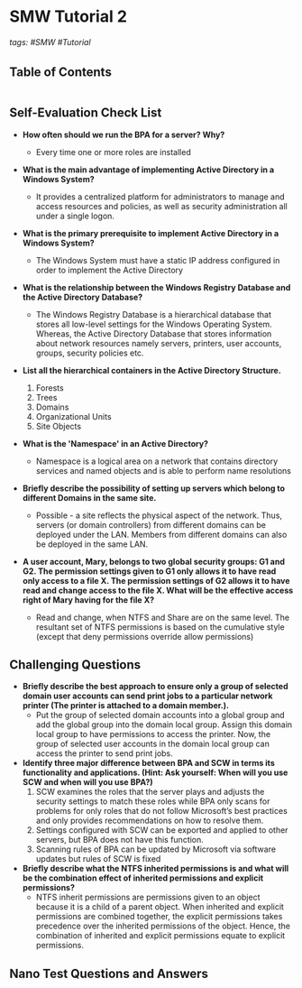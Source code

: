 # SMW Tutorial 2

###### tags: #SMW #Tutorial

## Table of Contents
```toc
```

## Self-Evaluation Check List
- **How often should we run the BPA for a server? Why?**
	- Every time one or more roles are installed 
- **What is the main advantage of implementing Active Directory in a Windows System?**
	- It provides a centralized platform for administrators to manage and access resources and policies, as well as security administration all under a single logon.
- **What is the primary prerequisite to implement Active Directory in a Windows System?**
	- The Windows System must have a static IP address configured in order to implement the Active Directory
- **What is the relationship between the Windows Registry Database and the Active Directory Database?**
	- The Windows Registry Database is a hierarchical database that stores all low-level settings for the Windows Operating System. Whereas, the Active Directory Database that stores information about network resources namely servers, printers, user accounts, groups, security policies etc.

- **List all the hierarchical containers in the Active Directory Structure.**
	1.  Forests
	2.  Trees
	3.  Domains
	4.  Organizational Units
	5.  Site Objects
- **What is the 'Namespace' in an Active Directory?**
	- Namespace is a logical area on a network that contains directory services and named objects and is able to perform name resolutions
- **Briefly describe the possibility of setting up servers which belong to different Domains in the same site.**
	- Possible - a site reflects the physical aspect of the network. Thus, servers (or domain controllers) from different domains can be deployed under the LAN. Members from different domains can also be deployed in the same LAN.
- **A user account, Mary, belongs to two global security groups: G1 and G2. The permission settings given to G1 only allows it to have read only access to a file X. The permission settings of G2 allows it to have read and change access to the file X. What will be the effective access right of Mary having for the file X?**
	- Read and change, when NTFS and Share are on the same level. The resultant set of NTFS permissions is based on the cumulative style (except that deny permissions override allow permissions)

## Challenging Questions
- **Briefly describe the best approach to ensure only a group of selected domain user accounts can send print jobs to a particular network printer (The printer is attached to a domain member.).**
	- Put the group of selected domain accounts into a global group and add the global group into the domain local group. Assign this domain local group to have permissions to access the printer. Now, the group of selected user accounts in the domain local group can access the printer to send print jobs.
- **Identify three major difference between BPA and SCW in terms its functionality and applications. (Hint: Ask yourself: When will you use SCW and when will you use BPA?)**
	1.  SCW examines the roles that the server plays and adjusts the security settings to match these roles while BPA only scans for problems for only roles that do not follow Microsoft’s best practices and only provides recommendations on how to resolve them.
	2. Settings configured with SCW can be exported and applied to other servers, but BPA does not have this function.
	3.  Scanning rules of BPA can be updated by Microsoft via software updates but rules of SCW is fixed
- **Briefly describe what the NTFS inherited permissions is and what will be the combination effect of inherited permissions and explicit permissions?**
	- NTFS inherit permissions are permissions given to an object because it is a child of a parent object. When inherited and explicit permissions are combined together, the explicit permissions takes precedence over the inherited permissions of the object. Hence, the combination of inherited and explicit permissions equate to explicit permissions.

## Nano Test Questions and Answers